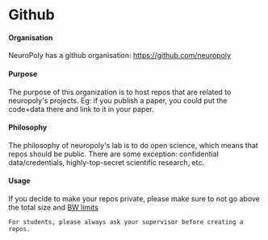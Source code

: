 # Github

#### Organisation

NeuroPoly has a github organisation:
https://github.com/neuropoly

#### Purpose


The purpose of this organization is to host repos that are related to neuropoly's projects. Eg: if you publish a paper, you could put the code+data there and link to it in your paper.

#### Philosophy

The philosophy of neuropoly's lab is to do open science, which means that repos should be public. There are some exception: confidential data/credentials, highly-top-secret scientific research, etc.

#### Usage

If you decide to make your repos private, please make sure to not go above the total size and [BW limits](https://docs.github.com/en/billing/managing-billing-for-git-large-file-storage/about-billing-for-git-large-file-storage#purchasing-additional-storage-and-bandwidth)

```{note}
For students, please always ask your supervisor before creating a repos.
```